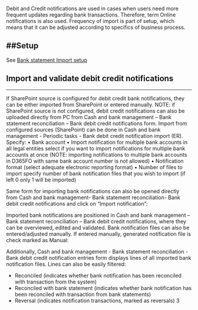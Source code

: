 Debit and Credit notifications are used in cases when users need more frequent updates regarding bank transactions. Therefore, term Online notifications is also used. Frequency of import is part of setup, which means that it can be adjusted according to specifics of business process.  

##Setup
---
 See [Bank statement Import setup](/Help/Standalone-solutions-\(Suite\)/Advanced-Banking/Bank-statement-import)

## Import and validate debit credit notifications
---

If SharePoint source is configured for debit credit bank notifications, they can be either imported from SharePoint or entered manually.
NOTE: if SharePoint source is not configured, debit credit notifications can also be uploaded directly from PC from Cash and bank management – Bank statement reconciliation – Bank debit credit notifications form.
Import from configured sources (SharePoint) can be done in Cash and bank management - Periodic tasks - Bank debit credit notification import (ER).
Specify:
•	Bank account
•	Import notification for multiple bank accounts in all legal entities select if you want to import notifications for multiple bank accounts at once (NOTE: importing notifications to multiple bank accounts in D365FO with same bank account number is not allowed)
•	Notification format (select adequate electronic reporting format)
•	Number of files to import specify number of bank notification files that you wish to import (if left 0 only 1 will be imported)
 
Same form for importing bank notifications can also be opened directly from Cash and bank management- Bank statement reconciliation- Bank debit credit notifications and click on “Import notification”:
 
Imported bank notifications are positioned in Cash and bank management – Bank statement reconciliation – Bank debit credit notifications, where they can be overviewed, edited and validated.
Bank notification files can also be entered/adjusted manually. If entered manually, generated notification file is check marked as Manual:
 
Additionally, Cash and bank management - Bank statement reconciliation - Bank debit credit notification entries form displays lines of all imported bank notification files. Lines can also be easily filtered:
-	Reconciled (indicates whether bank notification has been reconciled with transaction from the system)
-	Reconciled with bank statement (indicates whether bank notification has been reconciled with transaction from bank statements)
-	Reversal (indicates notification transactions, marked as reversals)
3	 

